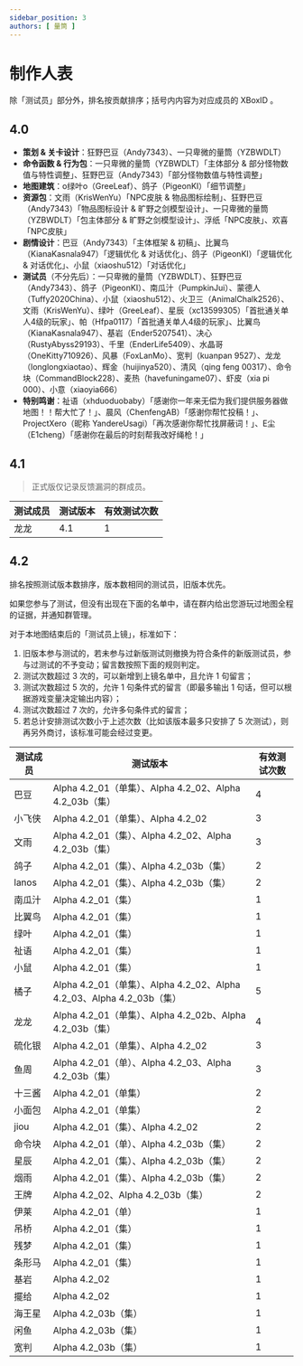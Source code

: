 ```yaml
---
sidebar_position: 3
authors: [ 量筒 ]
---
```


# 制作人表

除「测试员」部分外，排名按贡献排序；括号内内容为对应成员的 XBoxID 。

## 4.0

- **策划 & 关卡设计**：狂野巴豆（Andy7343）、一只卑微的量筒（YZBWDLT）
- **命令函数 & 行为包**：一只卑微的量筒（YZBWDLT）「主体部分 & 部分怪物数值与特性调整」、狂野巴豆（Andy7343）「部分怪物数值与特性调整」
- **地图建筑**：o绿叶o（GreeLeaf）、鸽子（PigeonKI）「细节调整」
- **资源包**：文雨（KrisWenYu）「NPC皮肤 & 物品图标绘制」、狂野巴豆（Andy7343）「物品图标设计 & 旷野之剑模型设计」、一只卑微的量筒（YZBWDLT）「包主体部分 & 旷野之剑模型设计」、浮纸「NPC皮肤」、欢喜「NPC皮肤」
- **剧情设计**：巴豆（Andy7343）「主体框架 & 初稿」、比翼鸟（KianaKasnala947）「逻辑优化 & 对话优化」、鸽子（PigeonKI）「逻辑优化 & 对话优化」、小鼠（xiaoshu512）「对话优化」
- **测试员**（不分先后）：一只卑微的量筒（YZBWDLT）、狂野巴豆（Andy7343）、鸽子（PigeonKI）、南瓜汁（PumpkinJui）、蒙德人（Tuffy2020China）、小鼠（xiaoshu512）、火卫三（AnimalChalk2526）、文雨（KrisWenYu）、绿叶（GreeLeaf）、星辰（xc13599305）「首批通关单人4级的玩家」、帕（Hfpa0117）「首批通关单人4级的玩家」、比翼鸟（KianaKasnala947）、基岩（Ender5207541）、决心（RustyAbyss29193）、千里（EnderLife5409）、水晶哥（OneKitty710926）、风暴（FoxLanMo）、宽判（kuanpan 9527）、龙龙（longlongxiaotao）、辉金（huijinya520）、清风（qing feng 00317）、命令块（CommandBlock228）、麦热（havefuningame07）、虾皮（xia pi 000）、小意（xiaoyia666）
- **特别鸣谢**：祉语（xhduoduobaby）「感谢你一年来无偿为我们提供服务器做地图！！帮大忙了！」、晨风（ChenfengAB）「感谢你帮忙投稿！」、ProjectXero（昵称 YandereUsagi）「再次感谢你帮忙找屏蔽词！」、E尘（E1cheng）「感谢你在最后的时刻帮我改好绳枪！」

## 4.1

> 正式版仅记录反馈漏洞的群成员。

| 测试成员 | 测试版本 | 有效测试次数 |
| --- | --- | --- |
| 龙龙 | 4.1 | 1 |

## 4.2

排名按照测试版本数排序，版本数相同的测试员，旧版本优先。

如果您参与了测试，但没有出现在下面的名单中，请在群内给出您游玩过地图全程的证据，并通知群管理。

对于本地图结束后的「测试员上镜」，标准如下：

1. 旧版本参与测试的，若未参与过新版测试则撤换为符合条件的新版测试员，参与过测试的不予变动；留言数按照下面的规则判定。
2. 测试次数超过 3 次的，可以新增到上镜名单中，且允许 1 句留言；
3. 测试次数超过 5 次的，允许 1 句条件式的留言（即最多输出 1 句话，但可以根据游戏变量决定输出内容）；
4. 测试次数超过 7 次的，允许多句条件式的留言；
5. 若总计安排测试次数小于上述次数（比如该版本最多只安排了 5 次测试），则再另外商讨，该标准可能会经过变更。

| 测试成员 | 测试版本 | 有效测试次数 |
| --- | --- | --- |
| 巴豆 | Alpha 4.2_01（单集）、Alpha 4.2_02、Alpha 4.2_03b（集） | 4 |
| 小飞侠 | Alpha 4.2_01（单集）、Alpha 4.2_02 | 3 |
| 文雨 | Alpha 4.2_01（集）、Alpha 4.2_02、Alpha 4.2_03b（集） | 3 |
| 鸽子 | Alpha 4.2_01（集）、Alpha 4.2_03b（集） | 2 |
| lanos | Alpha 4.2_01（集）、Alpha 4.2_03b（集） | 2 |
| 南瓜汁 | Alpha 4.2_01（集） | 1 |
| 比翼鸟 | Alpha 4.2_01（集） | 1 |
| 绿叶 | Alpha 4.2_01（集） | 1 |
| 祉语 | Alpha 4.2_01（集） | 1 |
| 小鼠 | Alpha 4.2_01（集） | 1 |
| 橘子 | Alpha 4.2_01（单集）、Alpha 4.2_02、Alpha 4.2_03、Alpha 4.2_03b（集） | 5 |
| 龙龙 | Alpha 4.2_01（单集）、Alpha 4.2_02b、Alpha 4.2_03b（集） | 4 |
| 硫化银 | Alpha 4.2_01（单集）、Alpha 4.2_02 | 3 |
| 鱼周 | Alpha 4.2_01（单）、Alpha 4.2_03、Alpha 4.2_03b（集） | 3 |
| 十三酱 | Alpha 4.2_01（单集） | 2 |
| 小面包 | Alpha 4.2_01（单集） | 2 |
| jiou | Alpha 4.2_01（集）、Alpha 4.2_02 | 2 |
| 命令块 | Alpha 4.2_01（单）、Alpha 4.2_03b（集） | 2 |
| 星辰 | Alpha 4.2_01（集）、Alpha 4.2_03b（集） | 2 |
| 烟雨 | Alpha 4.2_01（集）、Alpha 4.2_03b（集） | 2 |
| 王牌 | Alpha 4.2_02、Alpha 4.2_03b（集） | 2 |
| 伊莱 | Alpha 4.2_01（单） | 1 |
| 吊桥 | Alpha 4.2_01（集） | 1 |
| 残梦 | Alpha 4.2_01（集） | 1 |
| 条形马 | Alpha 4.2_01（集） | 1 |
| 基岩 | Alpha 4.2_02 | 1 |
| 擺给 | Alpha 4.2_02 | 1 |
| 海王星 | Alpha 4.2_03b（集） | 1 |
| 闲鱼 | Alpha 4.2_03b（集） | 1 |
| 宽判 | Alpha 4.2_03b（集） | 1 |
